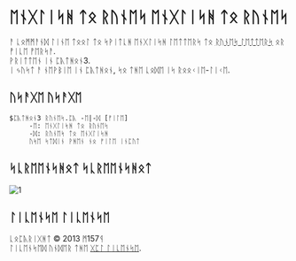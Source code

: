 ᛖᚾᚷᛚᛁᛋᚻ ᛏᛟ ᚱᚢᚾᛖᛋ  ᛖᚾᚷᛚᛁᛋᚻ ᛏᛟ ᚱᚢᚾᛖᛋ 
======================
ᚨ ᚳᛟᛗᛗᚨᚾᛞ ᛚᛁᚾᛖ ᛏᛟᛟᛚ ᛏᛟ ᛋᚹᛁᛏᚳᚻ ᛖᚾᚷᛚᛁᛋᚻ ᛚᛖᛏᛏᛖᚱᛋ ᛏᛟ [ᚱᚢᚾᛖᛋ ᛚᛖᛏᛏᛖᚱᛋ][ᚱᚢᚾᛖᛋ] ᛟᚱ ᚡᛁᚳᛖ ᚡᛖᚱᛋᚨ.  
ᚹᚱᛁᛏᛏᛖᚾ ᛁᚾ ᛈᚣᛏᚻᛟᚾ3.  
ᛁ ᛃᚢᛋᛏ ᚨ ᚾᛖᚹᛒᛁᛖ ᛁᚾ ᛈᚣᛏᚻᛟᚾ, ᛋᛟ ᛏᚻᛖ ᚳᛟᛞᛖ ᛁᛋ ᚱᛟᛟᚲᛁᛖ-ᛚᛁᚲᛖ.  

[ᚱᚢᚾᛖᛋ]: http://en.wikipedia.org/wiki/Runes

ᚢᛋᚨᚷᛖ  ᚢᛋᚨᚷᛖ
------
    $ᛈᚣᛏᚻᛟᚾ3 ᚱᚢᚾᛖᛋ.ᛈᚣ -ᛖ|-ᛞ [ᚠᛁᛚᛖ]      
         -ᛖ: ᛖᚾᚷᛚᛁᛋᚻ ᛏᛟ ᚱᚢᚾᛖᛋ                                                                          
         -ᛞ: ᚱᚢᚾᛖᛋ ᛏᛟ ᛖᚾᚷᛚᛁᛋᚻ                                                                          
         ᚢᛋᛖ ᛋᛏᛞᛁᚾ ᚹᚻᛖᚾ ᚾᛟ ᚠᛁᛚᛖ ᛁᚾᛈᚢᛏ   


ᛋᚳᚱᛖᛖᚾᛋᚻᛟᛏ   ᛋᚳᚱᛖᛖᚾᛋᚻᛟᛏ  
--------     
![1](http://i.imgur.com/u2r07ww.jpg)



ᛚᛁᚳᛖᚾᛋᛖ  ᛚᛁᚳᛖᚾᛋᛖ
----------
ᚳᛟᛈᚣᚱᛁᚷᚻᛏ &copy; 2013 ᛗ157ᛩ  
ᛚᛁᚳᛖᚾᛋᛖᛞ ᚢᚾᛞᛖᚱ ᛏᚻᛖ [ᚷᛈᛚ ᛚᛁᚳᛖᚾᛋᛖ][ᚷᛈᛚ].

[ᚷᛈᛚ]: http://www.gnu.org/licenses/gpl.html

